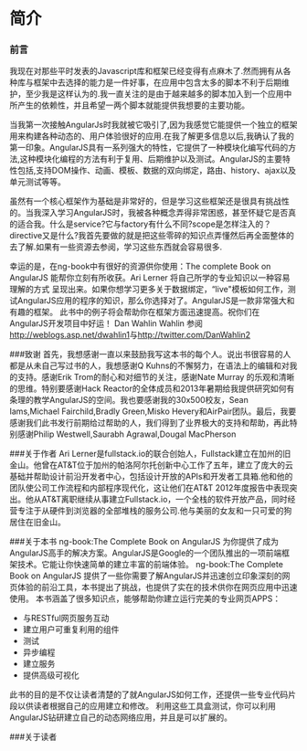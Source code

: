 # 简介
### 前言

我现在对那些平时发表的Javascript库和框架已经变得有点麻木了.然而拥有从各种库与框架中去选择的能力是一件好事，在应用中包含太多的脚本不利于后期维护，至少我是这样认为的.我一直关注的是由于越来越多的脚本加入到一个应用中所产生的依赖性，并且希望一两个脚本就能提供我想要的主要功能。

当我第一次接触AngularJs时我就被它吸引了,因为我感觉它能提供一个独立的框架用来构建各种动态的、用户体验很好的应用.在我了解更多信息以后,我确认了我的第一印象。AngularJS具有一系列强大的特性，它提供了一种模块化编写代码的方法,这种模块化编程的方法有利于复用、后期维护以及测试。AngularJS的主要特性包括,支持DOM操作、动画、模板、数据的双向绑定，路由、history、ajax以及单元测试等等。

 虽然有一个核心框架作为基础是非常好的，但是学习这些框架还是很具有挑战性的。当我深入学习AngularJS时，我被各种概念弄得非常困惑，甚至怀疑它是否真的适合我。什么是service?它与factory有什么不同?scope是怎样注入的？directive又是什么?我首先要做的就是把这些零碎的知识点弄懂然后再全面整体的去了解.如果有一些资源去参阅，学习这些东西就会容易很多.
 
 幸运的是，在ng-book中有很好的资源供你使用：The complete Book on AngularJS 能帮你立刻有所收获。Ari Lerner 将自己所学的专业知识以一种容易理解的方式
呈现出来。如果你想学习更多关于数据绑定，“live"模板如何工作，测试AngularJS应用的程序的知识，那么你选择对了。AngularJS是一款非常强大和有趣的框架。
此书中的例子将会帮助你在框架方面迅速提高。祝你们在AngularJS开发项目中好运！
Dan Wahlin Wahlin 参阅<http://weblogs.asp.net/dwahlin1>与<http://twitter.com/DanWahlin2>

###致谢
首先，我想感谢一直以来鼓励我写这本书的每个人。说出书很容易的人都是从未自己写过书的人，我想感谢Q Kuhns的不懈努力，在语法上的编辑和对我的支持。感谢Erik Trom的耐心和对细节的关注，感谢Nate Murray 的乐观和清晰的思维。特别要感谢Hack Reactor的全体成员和2013年暑期给我提供研究如何有条理的教学AngularJS的空间。我也要感谢我的30x500校友，Sean Iams,Michael Fairchild,Bradly Green,Misko Hevery和AirPair团队。最后，我要感谢我们此书发行前期给过帮助的人，我们得到了业界极大的支持和帮助，再此特别感谢Philip Westwell,Saurabh Agrawal,Dougal MacPherson

###关于作者
Ari Lerner是fullstack.io的联合创始人，Fullstack建立在加州的旧金山。他曾在AT&T位于加州的帕洛阿尔托创新中心工作了五年，建立了庞大的云基础并帮助设计前沿开发者中心，包括设计开放的APIs和开发者工具箱.他和他的团队使公司工作流程和内部程序现代化，这让他们在AT&T 2012年度报告中表现突出。他从AT&T离职继续从事建立Fullstack.io，一个全栈的软件开放产品，同时经营专注于从硬件到浏览器的全部堆栈的服务公司.他与美丽的女友和一只可爱的狗居住在旧金山。

###关于本书
ng-book:The Complete Book on AngularJS 为你提供了成为AngularJS高手的解决方案。AngularJS是Google的一个团队推出的一项前端框架技术。它能让你快速简单的建立丰富的前端体验。
ng-book:The Complete Book on AngularJS 提供了一些你需要了解AngularJS并迅速创立印象深刻的网页体验的前沿工具，本书提出了挑战，也提供了实在的技术供你在网页应用中迅速使用。
本书涵盖了很多知识点，能够帮助你建立运行完美的专业网页APPS：

- 与RESTful网页服务互动
- 建立用户可重复利用的组件
- 测试
- 异步编程
- 建立服务
- 提供高级可视化


此书的目的是不仅让读者清楚的了就AngularJS如何工作，还提供一些专业代码片段以供读者根据自己的应用建立和修改。
利用这些工具盒测试，你可以利用AngularJS钻研建立自己的动态网络应用，并且是可以扩展的。


###关于读者

 
